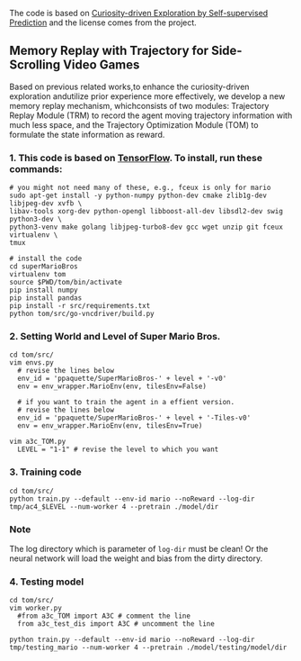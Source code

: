 The code is based on [Curiosity-driven Exploration by Self-supervised Prediction](https://github.com/pathak22/noreward-rl) and the license comes from the project.

## Memory Replay with Trajectory for Side-Scrolling Video Games ##
Based on previous related works,to enhance the curiosity-driven exploration andutilize prior experience more effectively, we develop a new memory replay mechanism, whichconsists of two modules: Trajectory Replay Module (TRM) to record the agent moving trajectory information with much less space, and the Trajectory Optimization Module (TOM) to formulate the state information as reward.

### 1.  This code is based on [TensorFlow](https://www.tensorflow.org/). To install, run these commands:
  ```Shell
  # you might not need many of these, e.g., fceux is only for mario
  sudo apt-get install -y python-numpy python-dev cmake zlib1g-dev libjpeg-dev xvfb \
  libav-tools xorg-dev python-opengl libboost-all-dev libsdl2-dev swig python3-dev \
  python3-venv make golang libjpeg-turbo8-dev gcc wget unzip git fceux virtualenv \
  tmux

  # install the code
  cd superMarioBros
  virtualenv tom
  source $PWD/tom/bin/activate
  pip install numpy
  pip install pandas
  pip install -r src/requirements.txt
  python tom/src/go-vncdriver/build.py
  ```

### 2. Setting World and Level of Super Mario Bros.
  ```Shell
  cd tom/src/
  vim envs.py
    # revise the lines below
    env_id = 'ppaquette/SuperMarioBros-' + level + '-v0'
    env = env_wrapper.MarioEnv(env, tilesEnv=False)
    
    # if you want to train the agent in a effient version.
    # revise the lines below
    env_id = 'ppaquette/SuperMarioBros-' + level + '-Tiles-v0'
    env = env_wrapper.MarioEnv(env, tilesEnv=True)
  
  vim a3c_TOM.py
    LEVEL = "1-1" # revise the level to which you want
  ```


### 3. Training code
  ```Shell
  cd tom/src/
  python train.py --default --env-id mario --noReward --log-dir tmp/ac4_$LEVEL --num-worker 4 --pretrain ./model/dir
  ```
### Note
The log directory which is parameter of `log-dir` must be clean! Or the neural network will load the weight and bias from the dirty directory.

### 4. Testing model
  ```Shell
  cd tom/src/
  vim worker.py
    #from a3c_TOM import A3C # comment the line
    from a3c_test_dis import A3C # uncomment the line
  
  python train.py --default --env-id mario --noReward --log-dir tmp/testing_mario --num-worker 4 --pretrain ./model/testing/model/dir
  ```
